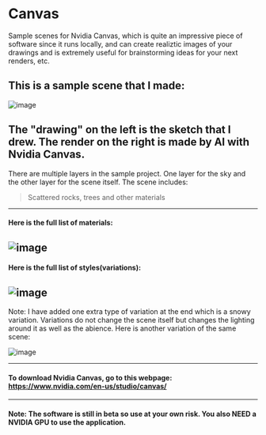 # Canvas
Sample scenes for Nvidia Canvas, which is quite an impressive piece of software since it runs locally, and can create realiztic images of your drawings and is extremely useful for brainstorming ideas for your next renders, etc.

## This is a sample scene that I made:
![image](https://user-images.githubusercontent.com/77963043/177745281-1e123968-cb67-4522-976b-a3b4f7c6ad92.png)

The "drawing" on the left is the sketch that I drew.
The render on the right is made by AI with Nvidia Canvas.
---
There are multiple layers in the sample project. One layer for the sky and the other layer for the scene itself.
The scene includes:
>Scattered rocks, trees and other materials
---
#### Here is the full list of materials:
![image](https://user-images.githubusercontent.com/77963043/177747178-63107983-d9f8-411f-a89b-44503aa1f75d.png)
---
#### Here is the full list of styles(variations):
![image](https://user-images.githubusercontent.com/77963043/177747296-a5d221ac-1383-49f5-a687-26639d2d9240.png)
---
Note: I have added one extra type of variation at the end which is a snowy variation.
Variations do not change the scene itself but changes the lighting around it as well as the abience. Here is another variation of the same scene:

![image](https://user-images.githubusercontent.com/77963043/202043079-fb706d56-a2e9-404a-a976-ddcd20590335.png)

---
#### To download Nvidia Canvas, go to this webpage: https://www.nvidia.com/en-us/studio/canvas/

---
#### Note: The software is still in beta so use at your own risk. You also NEED a NVIDIA GPU to use the application. 
